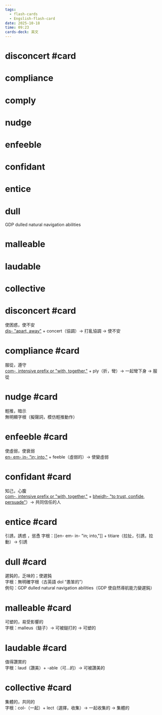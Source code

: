 ```yaml
---
tags:
  - flash-cards
  - Engslish-flash-card
date: 2025-10-18
time: 09:23
cards-deck: 英文
---
```


# disconcert #card 

# compliance

# comply

# nudge

# enfeeble

# confidant

# entice

# dull
GDP dulled natural navigation abilities

# malleable

# laudable

# collective



# disconcert #card  
使困惑，使不安  
[dis- "apart, away"](dis-%20"apart,%20away".md)  + concert（協調）→ 打亂協調 → 使不安  

# compliance #card  
服從，遵守  
[com-, intensive prefix or "with, together,"](com-,%20intensive%20prefix%20or%20"with,%20together,".md) + ply（折，彎）→ 一起彎下身 → 服從  

# nudge #card  
輕推，暗示  
無明顯字根（擬聲詞，模仿輕推動作）  

# enfeeble #card  
使虛弱，使衰弱  
[en- em- in-  "in; into,"](en-%20em-%20in-%20%20"in;%20into,".md) + feeble（虛弱的）→ 使變虛弱  

# confidant #card  
知己，心腹  
[com-, intensive prefix or "with, together,"](com-,%20intensive%20prefix%20or%20"with,%20together,".md) + [bheidh- "to trust, confide, persuade"](bheidh-%20"to%20trust,%20confide,%20persuade".md)）→ 共同信任的人  

# entice #card  
引誘，誘惑 ，慫恿
字根：[[en- em- in-  "in; into,"]] + titiare（拉扯，引誘，拉動）→ 引誘  


# dull #card  
遲鈍的，乏味的；使遲鈍  
字根：無明確字根（古英語 dol “愚笨的”）  
例句：GDP dulled natural navigation abilities（GDP 使自然導航能力變遲鈍）  

# malleable #card  
可塑的，易受影響的  
字根：malleus（鎚子）→ 可被鎚打的 → 可塑的  

# laudable #card  
值得讚賞的  
字根：laud（讚美）+ -able（可…的）→ 可被讚美的  

# collective #card  
集體的，共同的  
字根：col-（一起）+ lect（選擇，收集）→ 一起收集的 → 集體的  
